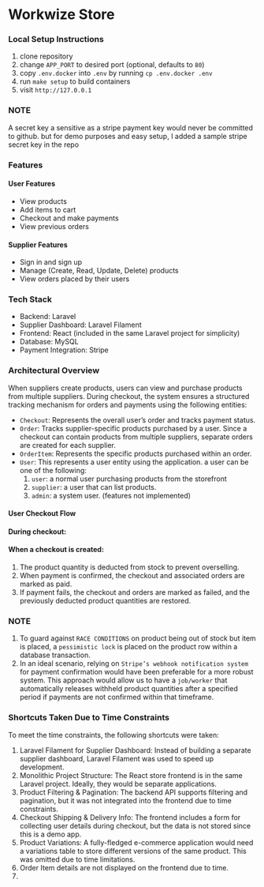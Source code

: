 # Workwize Store

### Local Setup Instructions
1. clone repository
2. change `APP_PORT` to desired port (optional, defaults to `80`)
2. copy `.env.docker` into `.env` by running `cp .env.docker .env`
3. run `make setup` to build containers
4. visit `http://127.0.0.1`

### NOTE
A secret key a sensitive as a stripe payment key would never be committed to github. 
but for demo purposes and easy setup, I added a sample stripe secret key in the repo


### Features

#### User Features
-	View products
-	Add items to cart
-	Checkout and make payments
-	View previous orders

#### Supplier Features
-	Sign in and sign up
-	Manage (Create, Read, Update, Delete) products
-	View orders placed by their users

### Tech Stack
- Backend: Laravel 
- Supplier Dashboard: Laravel Filament 
- Frontend: React (included in the same Laravel project for simplicity)
- Database: MySQL 
- Payment Integration: Stripe

### Architectural Overview

When suppliers create products, users can view and purchase products from multiple suppliers.
During checkout, the system ensures a structured tracking mechanism for orders and payments using the following entities:
- `Checkout`: Represents the overall user’s order and tracks payment status.
- `Order`: Tracks supplier-specific products purchased by a user. Since a checkout can contain products from multiple suppliers, separate orders are created for each supplier.
- `OrderItem`: Represents the specific products purchased within an order.
- `User`: This represents a user entity using the application. a user can be one of the following:
  1. `user`: a normal user purchasing products from the storefront
  2. `supplier`: a user that can list products.
  3. `admin`: a system user. (features not implemented)

#### User Checkout Flow

#### During checkout:

#### When a checkout is created:
1.	The product quantity is deducted from stock to prevent overselling. 
2.	When payment is confirmed, the checkout and associated orders are marked as paid.
3.	If payment fails, the checkout and orders are marked as failed, and the previously deducted product quantities are restored.

### NOTE
1. To guard against `RACE CONDITIONS` on product being out of stock but item is placed, a `pessimistic lock` is placed on the product row within a database transaction.
2. In an ideal scenario, relying on `Stripe’s webhook notification system` for payment confirmation would have been preferable for a more robust system. 
This approach would allow us to have a `job/worker` that automatically releases withheld product quantities after a specified period if payments are not confirmed within that timeframe.

### Shortcuts Taken Due to Time Constraints

To meet the time constraints, the following shortcuts were taken:
1.	Laravel Filament for Supplier Dashboard: Instead of building a separate supplier dashboard, Laravel Filament was used to speed up development.
2.	Monolithic Project Structure: The React store frontend is in the same Laravel project. Ideally, they would be separate applications.
3.	Product Filtering & Pagination: The backend API supports filtering and pagination, but it was not integrated into the frontend due to time constraints.
4.	Checkout Shipping & Delivery Info: The frontend includes a form for collecting user details during checkout, but the data is not stored since this is a demo app.
5.	Product Variations: A fully-fledged e-commerce application would need a variations table to store different versions of the same product. This was omitted due to time limitations.
6.  Order Item details are not displayed on the frontend due to time.
7. 
